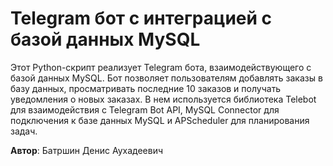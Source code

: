# Telegram бот с интеграцией с базой данных MySQL

Этот Python-скрипт реализует Telegram бота, взаимодействующего с базой данных MySQL. Бот позволяет пользователям добавлять заказы в базу данных, просматривать последние 10 заказов и получать уведомления о новых заказах. В нем используется библиотека Telebot для взаимодействия с Telegram Bot API, MySQL Connector для подключения к базе данных MySQL и APScheduler для планирования задач.

**Автор**: Батршин Денис Аухадеевич 